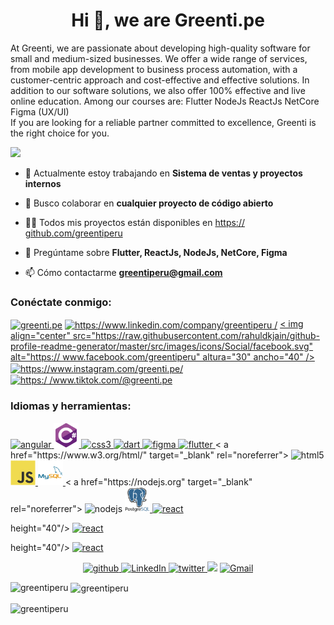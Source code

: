 <h1 align="center">Hi 👋, we are Greenti.pe</h1>
<p>At Greenti, we are passionate about developing high-quality software for small and medium-sized businesses. We offer a wide range of services, from mobile app development to business process automation, with a customer-centric approach and cost-effective and effective solutions.  In addition to our software solutions, we also offer 100% effective and live online education. Among our courses are:  Flutter NodeJs ReactJs NetCore Figma (UX/UI) 
<br/>If you are looking for a reliable partner committed to excellence, Greenti is the right choice for you.</p>
<p align="left"> 
  <img src ="https://komarev.com/ghpvc/?username=greentiperu&label=Perfil%20views&color=0e75b6&style=flat"/>

- 🔭 Actualmente estoy trabajando en **Sistema de ventas y proyectos internos**

- 👯 Busco colaborar en **cualquier proyecto de código abierto**

- 👨‍💻 Todos mis proyectos están disponibles en [https:// github.com/greentiperu](https://github.com/greentiperu)

- 💬 Pregúntame sobre **Flutter, ReactJs, NodeJs, NetCore, Figma**

- 📫 Cómo contactarme **greentiperu@gmail.com**

<h3 align="left">Conéctate conmigo:</h3>
<p align="left">
<a href="https://dev.to/greenti.pe" target="blank"><img align ="center" src="https://raw.githubusercontent.com/rahuldkjain/github-profile-readme-generator/master/src/images/icons/Social/devto.svg" alt="greenti.pe" height= "30" ancho="40" /></a>
<a href="https://linkedin.com/in/https://www.linkedin.com/company/greentiperu/" target="blank"><img align="center" src="https:// raw.githubusercontent.com/rahuldkjain/github-profile-readme-generator/master/src/images/icons/Social/linked-in-alt.svg" alt="https://www.linkedin.com/company/greentiperu /" alto="30" ancho="40" /></a>
<a href="https://fb.com/https://www.facebook.com/greentiperu" target="blank">< img align="center" src="https://raw.githubusercontent.com/rahuldkjain/github-profile-readme-generator/master/src/images/icons/Social/facebook.svg" alt="https:// www.facebook.com/greentiperu" altura="30" ancho="40" /></a>
<a href="https://instagram.com/https://www.instagram.com/greenti.pe/" target="blank"><img align="center" src="https://raw. githubusercontent.com/rahuldkjain/github-profile-readme-generator/master/src/images/icons/Social/instagram.svg" alt="https://www.instagram.com/greenti.pe/" height="30 "ancho="40" /></a>
<a href="https://www.youtube.com/c/https://www.tiktok.com/@greenti.pe" target="blanco"> <img align="center" src="https://raw.githubusercontent.com/rahuldkjain/github-profile-readme-generator/master/src/images/icons/Social/youtube.svg" alt="https:/ /www.tiktok.com/@greenti.pe" altura="30" ancho="40" /></a>
</p>

<h3 align="left">Idiomas y herramientas:</h3>
<p align="left"> <a href="https://angular.io" target="_blank" rel="noreferrer"> <img src="https://angular.io/assets/images/logos /angular/angular.svg" alt="angular" ancho="40" altura="40"/> </a> <a href="https://www.w3schools.com/cs/" target="_blank " rel="noreferrer"> <img src="https://raw.githubusercontent.com/devicons/devicon/master/icons/csharp/csharp-original.svg" alt="csharp" width="40" height= "40"/> </a> <a href="https://www.w3schools.com/css/" target="_blank" rel="noreferrer"> <img src="https://raw.githubusercontent .com/devicons/devicon/master/icons/css3/css3-original-wordmark.svg" alt="css3" width="40" height="40"/> </a> <a href="https:// dart.dev" target="_blank" rel="noreferrer"> <img src="https://www.vectorlogo.zone/logos/dartlang/dartlang-icon.svg" alt="dart" width="40" height="40"/> </a> <a href="https://www.figma.com/" target="_blank" rel="noreferrer"> <img src="https://www.vectorlogo .zone/logos/figma/figma-icon.svg" alt="figma" width="40" height="40"/> </a> <a href="https://flutter.dev" target=" _blank" rel="noreferrer"> <img src="https://www.vectorlogo.zone/logos/flutterio/flutterio-icon.svg" alt="flutter" width="40" height="40"/> </a> < a href="https://www.w3.org/html/" target="_blank" rel="noreferrer"> <img src="https://raw.githubusercontent.com/devicons/devicon/master/icons /html5/html5-original-wordmark.svg" alt="html5" width="40" height="40"/> </a> <a href="https://developer.mozilla.org/en-US /docs/Web/JavaScript" target="_blank" rel="noreferrer"> <img src="https://raw.githubusercontent.com/devicons/devicon/master/icons/javascript/javascript-original.svg" alt ="javascript" width="40" height="40"/> </a> <a href="https://www.mysql.com/" target="_blank" rel="noreferrer"> <img src=" https://raw.githubusercontent.com/devicons/devicon/master/icons/mysql/mysql-original-wordmark.svg" alt="mysql" width="40" height="40"/> </a> < a href="https://nodejs.org" target="_blank" rel="noreferrer"> <img src="https://raw.githubusercontent.com/devicons/devicon/master/icons/nodejs/nodejs- original-wordmark.svg" alt="nodejs" width="40" height="40"/> </a> <a href="https://www.postgresql.org" target="_blank"rel="noreferrer"> <img src="https://raw.githubusercontent.com/devicons/devicon/master/icons/postgresql/postgresql-original-wordmark.svg" alt="postgresql" width="40" height ="40"/> </a> <a href="https://reactjs.org/" target="_blank" rel="noreferrer"> <img src="https://raw.githubusercontent.com/ devicons/devicon/master/icons/react/react-original-wordmark.svg" alt="react" width="40" height="40"/> </a> </p>height="40"/> </a> <a href="https://reactjs.org/" target="_blank" rel="noreferrer"> <img src="https://raw.githubusercontent.com /devicons/devicon/master/icons/react/react-original-wordmark.svg" alt="react" width="40" height="40"/> </a> </p>height="40"/> </a> <a href="https://reactjs.org/" target="_blank" rel="noreferrer"> <img src="https://raw.githubusercontent.com /devicons/devicon/master/icons/react/react-original-wordmark.svg" alt="react" width="40" height="40"/> </a> </p>
<p align="center" dir="auto">
<a href="https://github.com/advaith-unnikrishnan">
<img src="https://camo.githubusercontent.com/b2d1ae072c968dbeaf2232f0e1071ae5a7b218b11caec1ae5c69c10ef370a3cc/68747470733a2f2f696d672e736869656c64732e696f2f62616467652f6769746875622d2532333234323932652e7376673f267374796c653d666f722d7468652d6261646765266c6f676f3d676974687562266c6f676f436f6c6f723d7768697465" alt="github" data-canonical-src="https://img.shields.io/badge/github-%2324292e.svg?&amp;style=for-the-badge&amp;logo=github&amp;logoColor=white" style="max-width: 100%;">
</a>
<a href="https://www.linkedin.com/in/advaithu/" rel="nofollow">
<img alt="LinkedIn" src="https://camo.githubusercontent.com/8bb7c1de40aadb0d8eede2add7716932344b30235088d239831fe0e884de8f82/68747470733a2f2f696d672e736869656c64732e696f2f62616467652f6c696e6b6564696e2532302d2532333030373742352e7376673f267374796c653d666f722d7468652d6261646765266c6f676f3d6c696e6b6564696e266c6f676f436f6c6f723d7768697465" data-canonical-src="https://img.shields.io/badge/linkedin%20-%230077B5.svg?&amp;style=for-the-badge&amp;logo=linkedin&amp;logoColor=white" style="max-width: 100%;">
</a>
<a href="https://twitter.com/advaith_u" rel="nofollow">
<img src="https://camo.githubusercontent.com/13039975938e719b60e38191d050a182c1615f0e64a87494792c510ee111917a/68747470733a2f2f696d672e736869656c64732e696f2f62616467652f747769747465722d2532333030616365652e7376673f267374796c653d666f722d7468652d6261646765266c6f676f3d74776974746572266c6f676f436f6c6f723d7768697465" alt="twitter" data-canonical-src="https://img.shields.io/badge/twitter-%2300acee.svg?&amp;style=for-the-badge&amp;logo=twitter&amp;logoColor=white" style="max-width: 100%;">
</a>
<a href="https://blog.advaith.co/" rel="nofollow">
<img src="https://camo.githubusercontent.com/4903b1622b93d6b463a65bfd79c818140334fb599ee94d2c3143a3ba58683138/68747470733a2f2f696d672e736869656c64732e696f2f62616467652f486173686e6f64652d3239363246463f7374796c653d666f722d7468652d6261646765266c6f676f3d686173686e6f6465266c6f676f436f6c6f723d7768697465" data-canonical-src="https://img.shields.io/badge/Hashnode-2962FF?style=for-the-badge&amp;logo=hashnode&amp;logoColor=white" style="max-width: 100%;"></a>
<a href="mailto:advaithunni2000@gmail.com">
<img alt="Gmail" src="https://camo.githubusercontent.com/571384769c09e0c66b45e39b5be70f68f552db3e2b2311bc2064f0d4a9f5983b/68747470733a2f2f696d672e736869656c64732e696f2f62616467652f476d61696c2d4431343833363f7374796c653d666f722d7468652d6261646765266c6f676f3d676d61696c266c6f676f436f6c6f723d7768697465" data-canonical-src="https://img.shields.io/badge/Gmail-D14836?style=for-the-badge&amp;logo=gmail&amp;logoColor=white" style="max-width: 100%;">
</a></p>
<p><img align="left" src="https://github-readme-stats.vercel.app/api/top-langs?username=greentiperu&show_icons=true&locale=en&layout=compact" alt="greentiperu" /> </p>

<p> <img align="center" src="https://github-readme-stats.vercel.app/api?username=greentiperu&show_icons=true&locale=en" alt="greentiperu" /> </p>

<p><img align="center" src="https://github-readme-streak-stats.herokuapp.com/?user=greentiperu&" alt="greentiperu" /></p>

